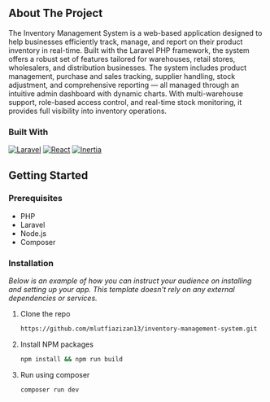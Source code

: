 
## About The Project

The Inventory Management System is a web-based application designed to help businesses efficiently track, manage, and report on their product inventory in real-time. Built with the Laravel PHP framework, the system offers a robust set of features tailored for warehouses, retail stores, wholesalers, and distribution businesses. The system includes product management, purchase and sales tracking, supplier handling, stock adjustment, and comprehensive reporting — all managed through an intuitive admin dashboard with dynamic charts. With multi-warehouse support, role-based access control, and real-time stock monitoring, it provides full visibility into inventory operations.


### Built With

[![Laravel][Laravel.com]][Laravel-url]
[![React][React.js]][React-url]
[![Inertia][Inertia.js]][Inertia-url]



<!-- GETTING STARTED -->
## Getting Started


### Prerequisites

* PHP
* Laravel
* Node.js
* Composer


### Installation

_Below is an example of how you can instruct your audience on installing and setting up your app. This template doesn't rely on any external dependencies or services._

1. Clone the repo
   ```sh
   https://github.com/mlutfiazizan13/inventory-management-system.git
   ```
2. Install NPM packages
   ```sh
   npm install && npm run build
   ```
3. Run using composer
   ```js
   composer run dev
   ```

[Inertia.js]: https://img.shields.io/badge/Inertia.js-8c5aea?style=for-the-badge&logo=inertia&logoColor=FFFFFF
[Inertia-url]: https://inertiajs.com 
[React.js]: https://img.shields.io/badge/React-20232A?style=for-the-badge&logo=react&logoColor=61DAFB
[React-url]: https://reactjs.org/
[Laravel.com]: https://img.shields.io/badge/Laravel-FF2D20?style=for-the-badge&logo=laravel&logoColor=white
[Laravel-url]: https://laravel.com
